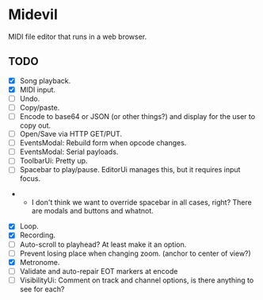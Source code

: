 # Midevil

MIDI file editor that runs in a web browser.

## TODO

- [x] Song playback.
- [x] MIDI input.
- [ ] Undo.
- [ ] Copy/paste.
- [ ] Encode to base64 or JSON (or other things?) and display for the user to copy out.
- [ ] Open/Save via HTTP GET/PUT.
- [ ] EventsModal: Rebuild form when opcode changes.
- [ ] EventsModal: Serial payloads.
- [ ] ToolbarUi: Pretty up.
- [ ] Spacebar to play/pause. EditorUi manages this, but it requires input focus.
- - I don't think we want to override spacebar in all cases, right? There are modals and buttons and whatnot.
- [x] Loop.
- [x] Recording.
- [ ] Auto-scroll to playhead? At least make it an option.
- [ ] Prevent losing place when changing zoom. (anchor to center of view?)
- [x] Metronome.
- [ ] Validate and auto-repair EOT markers at encode
- [ ] VisibilityUi: Comment on track and channel options, is there anything to see for each?
